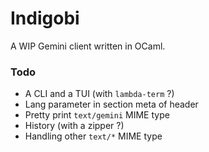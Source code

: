 # Indigobi

A WIP Gemini client written in OCaml.

### Todo

- A CLI and a TUI (with `lambda-term` ?)
- Lang parameter in section meta of header
- Pretty print `text/gemini` MIME type
- History (with a zipper ?)
- Handling other `text/*` MIME type
